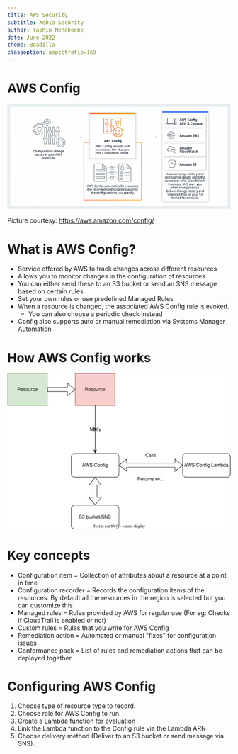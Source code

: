 ```yaml
---
title: AWS Security
subtitle: Xebia Security
author: Yashin Mehaboobe
date: June 2022
theme: Boadilla
classoption: aspectratio=169
---
```


# AWS Config

![](../resources/images/aws_config.png)

Picture courtesy: https://aws.amazon.com/config/


<!-- Presenter Note

AWS Config is a service that enables you to assess, audit, and evaluate the configurations of your AWS resources. Config continuously monitors and records your AWS resource configurations and allows you to automate the evaluation of recorded configurations against desired configurations. With Config, you can review changes in configurations and relationships between AWS resources, dive into detailed resource configuration histories, and determine your overall compliance against the configurations specified in your internal guidelines. This enables you to simplify compliance auditing, security analysis, change management, and operational troubleshooting.
-->

# What is AWS Config?

- Service offered by AWS to track changes across different resources
- Allows you to monitor changes in the configuration of resources
- You can either send these to an S3 bucket or send an SNS message based on certain rules
- Set your own rules or use predefined Managed Rules
- When a resource is changed, the associated AWS Config rule is evoked.
	- You can also choose a periodic check instead
- Config also supports auto or manual remediation via Systems Manager Automation

# How AWS Config works

![](../resources/images/config_diagram.svg)

# Key concepts

- Configuration item = Collection of attributes about a resource at a point in time
- Configuration recorder = Records the configuration items of the resources. By default all the resources in the region is selected but you can customize this
- Managed rules = Rules provided by AWS for regular use (For eg: Checks if CloudTrail is enabled or not)
- Custom rules = Rules that you write for AWS Config
- Remediation action = Automated or manual "fixes" for configuration issues
- Conformance pack = List of rules and remediation actions that can be deployed together

# Configuring AWS Config

1. Choose type of resource type to record.
2. Choose role for AWS Config to run.
3. Create a Lambda function for evaluation
4. Link the Lambda function to the Config rule via the Lambda ARN
5. Choose delivery method (Deliver to an S3 bucket or send message via SNS).